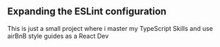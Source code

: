 ## Expanding the ESLint configuration

This is just a small project where i master my TypeScript Skills and use airBnB style guides as a React Dev
